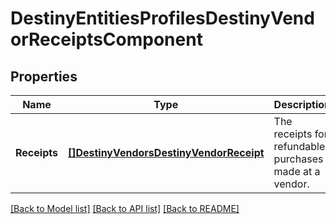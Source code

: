 # DestinyEntitiesProfilesDestinyVendorReceiptsComponent

## Properties
Name | Type | Description | Notes
------------ | ------------- | ------------- | -------------
**Receipts** | [**[]DestinyVendorsDestinyVendorReceipt**](Destiny.Vendors.DestinyVendorReceipt.md) | The receipts for refundable purchases made at a vendor. | [optional] 

[[Back to Model list]](../README.md#documentation-for-models) [[Back to API list]](../README.md#documentation-for-api-endpoints) [[Back to README]](../README.md)


